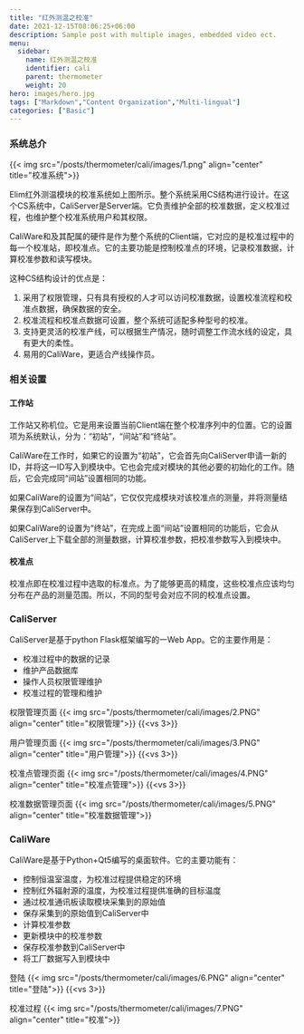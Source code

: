 ```yaml
---
title: "红外测温之校准"
date: 2021-12-15T08:06:25+06:00
description: Sample post with multiple images, embedded video ect.
menu:
  sidebar:
    name: 红外测温之校准
    identifier: cali
    parent: thermometer
    weight: 20
hero: images/hero.jpg
tags: ["Markdown","Content Organization","Multi-lingual"]
categories: ["Basic"]
---
```

### 系统总介

{{< img src="/posts/thermometer/cali/images/1.png" align="center" title="校准系统">}}

Elim红外测温模块的校准系统如上图所示。整个系统采用CS结构进行设计。在这个CS系统中，CaliServer是Server端。它负责维护全部的校准数据，定义校准过程，也维护整个校准系统用户和其权限。

CaliWare和及其配属的硬件是作为整个系统的Client端，它对应的是校准过程中的每一个校准站，即校准点。它的主要功能是控制校准点的环境，记录校准数据，计算校准参数和读写模块。

这种CS结构设计的优点是：

1. 采用了权限管理，只有具有授权的人才可以访问校准数据，设置校准流程和校准点数据，确保数据的安全。
2. 校准流程和校准点数据可设置，整个系统可适配多种型号的校准。
3. 支持更灵活的校准产线，可以根据生产情况，随时调整工作流水线的设定，具有更大的柔性。
4. 易用的CaliWare，更适合产线操作员。


### 相关设置

#### 工作站
工作站又称机位。它是用来设置当前Client端在整个校准序列中的位置。它的设置项为系统默认，分为：“初站”，“间站”和“终站”。

CaliWare在工作时，如果它的设置为“初站”，它会首先向CaliServer申请一新的ID，并将这一ID写入到模块中。它也会完成对模块的其他必要的初始化的工作。随后，它会完成同“间站”设置相同的功能。

如果CaliWare的设置为“间站”，它仅仅完成模块对该校准点的测量，并将测量结果保存到CaliServer中。

如果CaliWare的设置为“终站”，在完成上面“间站”设置相同的功能后，它会从CaliServer上下载全部的测量数据，计算校准参数，把校准参数写入到模块中。

#### 校准点
校准点即在校准过程中选取的标准点。为了能够更高的精度，这些校准点应该均匀分布在产品的测量范围。所以，不同的型号会对应不同的校准点设置。




### CaliServer

CaliServer是基于python Flask框架编写的一Web App。它的主要作用是：
    
* 校准过程中的数据的记录
* 维护产品数据库
* 操作人员权限管理维护
* 校准过程的管理和维护

权限管理页面
{{< img src="/posts/thermometer/cali/images/2.PNG" align="center" title="权限管理">}}
{{<vs 3>}}

用户管理页面
{{< img src="/posts/thermometer/cali/images/3.PNG" align="center" title="用户管理">}}
{{<vs 3>}}

校准点管理页面
{{< img src="/posts/thermometer/cali/images/4.PNG" align="center" title="校准点管理">}}
{{<vs 3>}}

校准数据管理页面
{{< img src="/posts/thermometer/cali/images/5.PNG" align="center" title="校准数据管理">}}


### CaliWare
CaliWare是基于Python+Qt5编写的桌面软件。它的主要功能有：
* 控制恒温室温度，为校准过程提供稳定的环境
* 控制红外辐射源的温度，为校准过程提供准确的目标温度
* 通过校准通讯板读取模块采集到的原始值
* 保存采集到的原始值到CaliServer中
* 计算校准参数
* 更新模块中的校准参数
* 保存校准参数到CaliServer中
* 将工厂数据写入到模块中

登陆
{{< img src="/posts/thermometer/cali/images/6.PNG" align="center" title="登陆">}}
{{<vs 3>}}

校准过程
{{< img src="/posts/thermometer/cali/images/7.PNG" align="center" title="校准">}}

